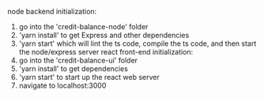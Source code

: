 node backend initialization:
1. go into the 'credit-balance-node' folder
2. 'yarn install' to get Express and other dependencies
3. 'yarn start' which will lint the ts code, compile the ts code, and then start the node/express server
react front-end initialization:
1. go into the 'credit-balance-ui' folder
2. 'yarn install' to get dependencies
3. 'yarn start' to start up the react web server
4. navigate to localhost:3000